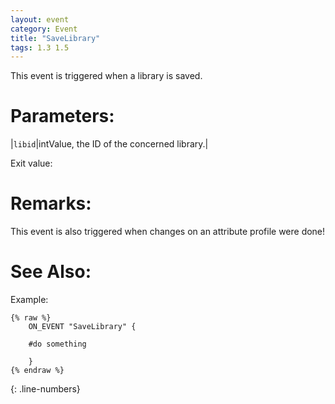 ```yaml
---
layout: event
category: Event
title: "SaveLibrary"
tags: 1.3 1.5
---
```


This event is triggered when a library is saved.  

# Parameters:  

|`libid`|intValue, the ID of the concerned library.|

Exit value:



# Remarks:  

This event is also triggered when changes on an attribute profile were done!  

# See Also:  



Example:  
```adoscript
{% raw %}
	ON_EVENT "SaveLibrary" {
	
	#do something
	
	}
{% endraw %}
```
{: .line-numbers}

